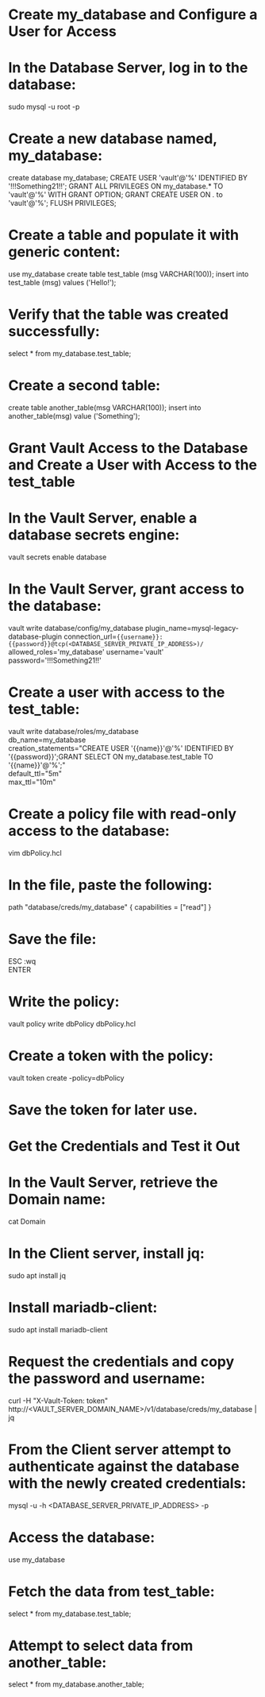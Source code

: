 # Create my_database and Configure a User for Access
# In the Database Server, log in to the database:
sudo mysql -u root -p
# Create a new database named, my_database:
create database my_database;
CREATE USER 'vault'@'%' IDENTIFIED BY '!!!Something21!!';
GRANT ALL PRIVILEGES ON my_database.* TO 'vault'@'%' WITH GRANT OPTION;
GRANT CREATE USER ON *.* to 'vault'@'%';
FLUSH PRIVILEGES;
# Create a table and populate it with generic content:
use my_database
create table test_table (msg VARCHAR(100));
insert into test_table (msg) values ('Hello!');
# Verify that the table was created successfully:
select * from my_database.test_table;
# Create a second table:
create table another_table(msg VARCHAR(100));
insert into another_table(msg) value ('Something');
# Grant Vault Access to the Database and Create a User with Access to the test_table
# In the Vault Server, enable a database secrets engine:
vault secrets enable database
# In the Vault Server, grant access to the database:
vault write database/config/my_database plugin_name=mysql-legacy-database-plugin connection_url=`{{username}}:{{password}}@tcp(<DATABASE_SERVER_PRIVATE_IP_ADDRESS>)/` allowed_roles='my_database' username='vault' password='!!!Something21!!'
# Create a user with access to the test_table:
vault write database/roles/my_database \
db_name=my_database \
creation_statements="CREATE USER '{{name}}'@'%' IDENTIFIED BY '{{password}}';GRANT SELECT ON my_database.test_table TO '{{name}}'@'%';" \
default_ttl="5m" \
max_ttl="10m"
# Create a policy file with read-only access to the database:
vim dbPolicy.hcl
# In the file, paste the following:
path "database/creds/my_database" {
  capabilities = ["read"]
}
# Save the file:
ESC
:wq     
ENTER
# Write the policy:
vault policy write dbPolicy dbPolicy.hcl
# Create a token with the policy:
vault token create -policy=dbPolicy
# Save the token for later use.
# Get the Credentials and Test it Out
# In the Vault Server, retrieve the Domain name:
cat Domain
# In the Client server, install jq:
sudo apt install jq
# Install mariadb-client:
sudo apt install mariadb-client
# Request the credentials and copy the password and username:
curl -H "X-Vault-Token: token" http://<VAULT_SERVER_DOMAIN_NAME>/v1/database/creds/my_database | jq
# From the Client server attempt to authenticate against the database with the newly created credentials:
mysql -u <USERNAME> -h <DATABASE_SERVER_PRIVATE_IP_ADDRESS> -p
# Access the database:
use my_database
# Fetch the data from test_table:
select * from my_database.test_table;
# Attempt to select data from another_table:
select * from my_database.another_table;